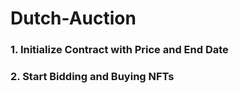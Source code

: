 # Dutch-Auction

### 1. Initialize Contract with Price and End Date

### 2. Start Bidding and Buying NFTs
